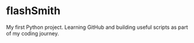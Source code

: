 # flashSmith
My first Python project. Learning GitHub and building useful scripts as part of my coding journey.
